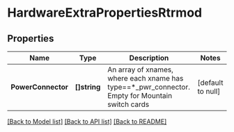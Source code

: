 # HardwareExtraPropertiesRtrmod

## Properties
Name | Type | Description | Notes
------------ | ------------- | ------------- | -------------
**PowerConnector** | **[]string** | An array of xnames, where each xname has type&#x3D;&#x3D;*_pwr_connector.  Empty for Mountain switch cards | [default to null]

[[Back to Model list]](../README.md#documentation-for-models) [[Back to API list]](../README.md#documentation-for-api-endpoints) [[Back to README]](../README.md)

